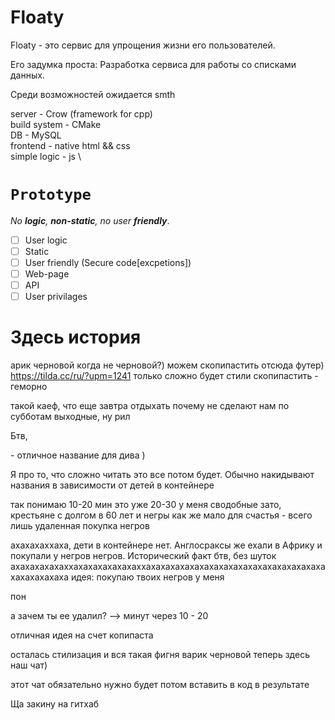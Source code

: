 # Floaty

Floaty - это сервис для упрощения жизни его пользователей.

Его задумка проста: Разработка сервиса для работы со списками данных.

Среди возможностей ожидается smth

server - Crow (framework for cpp) \
build system - CMake \
DB - MySQL \
frontend - native html && css \
simple logic - js \

# `Prototype`
_No **logic**, **non-static**, no user **friendly**_.

- [ ] User logic
- [ ] Static
- [ ] User friendly (Secure code[excpetions])
- [ ] Web-page
- [ ] API
- [ ] User privilages

# Здесь история

арик черновой
когда не черновой?)
можем скопипастить отсюда футер)
https://tilda.cc/ru/?upm=1241
только сложно будет стили скопипастить - геморно

такой каеф, что еще завтра отдыхать
почему не сделают нам по субботам выходные, ну рил

Бтв, <div class="WhoWeAre"> - отличное название для дива )

Я про то, что сложно читать это все потом будет. Обычно накидывают названия в зависимости от детей в контейнере


так понимаю 10-20 мин это уже 20-30
у меня сводобные зато, крестьяне с долгом в 60 лет и негры
как же мало для счастья - всего лишь удаленная покупка негров


ахахахаххаха, дети в контейнере 
нет. Англосраксы же ехали в Африку и покупали у негров негров. Исторический факт бтв, без шуток
ахахахахахаххахахахахахахаххахахахахахахахахахахахахахахахахахахахахахахахаха
идея: покупаю твоих негров
у меня  

пон


а зачем ты ее удалил?
-->
минут через 10 - 20

отличная идея на счет копипаста

осталась стилизация и вся такая фигня
варик черновой 
теперь здесь наш чат) 


этот чат обязательно нужно будет потом вставить в код в результате

Ща закину на гитхаб

